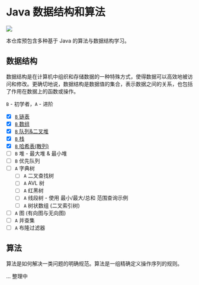 # Java 数据结构和算法

![](https://bugstack.cn/images/article/algorithm/algorithms-220723-00.png?raw=true)

本仓库预包含多种基于 Java 的算法与数据结构学习。

## 数据结构

数据结构是在计算机中组织和存储数据的一种特殊方式，使得数据可以高效地被访问和修改。更确切地说，数据结构是数据值的集合，表示数据之间的关系，也包括了作用在数据上的函数或操作。

`B` - 初学者，`A` - 进阶

- [x] [`B` 链表](https://bugstack.cn/md/algorithm/data-structures/2022-07-22-linked-list.html)
- [x] [`B` 数组](https://bugstack.cn/md/algorithm/data-structures/2022-07-30-array-list.html)
- [x] [`B` 队列&二叉堆](https://bugstack.cn/md/algorithm/data-structures/2022-08-06-queue.html)
- [x] [`B` 栈](https://bugstack.cn/md/algorithm/data-structures/2022-08-17-stack.html)
- [x] [`B` 哈希表(散列)](https://bugstack.cn/md/algorithm/data-structures/2022-08-27-hash-table.html)
- [ ] `B` 堆 - 最大堆 & 最小堆
- [ ] `B` 优先队列
- [ ] `A` 字典树
  - [ ] `A` 二叉查找树
  - [ ] `A` AVL 树
  - [ ] `A` 红黑树
  - [ ] `A` 线段树 - 使用 最小/最大/总和 范围查询示例
  - [ ] `A` 树状数组 (二叉索引树)
- [ ] `A` 图 (有向图与无向图)
- [ ] `A` 并查集
- [ ] `A` 布隆过滤器

## 算法

算法是如何解决一类问题的明确规范。算法是一组精确定义操作序列的规则。

... 整理中
